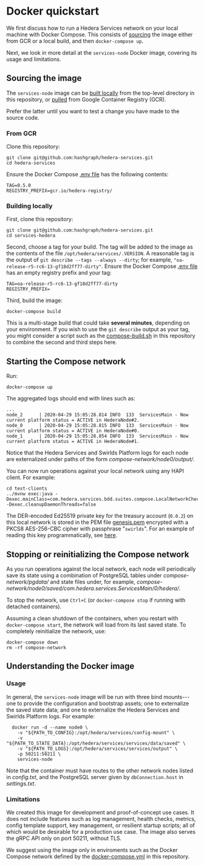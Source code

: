 # Docker quickstart

We first discuss how to run a Hedera Services network on 
your local machine with Docker Compose. This consists of [sourcing](#sourcing-the-image) 
the image either from GCR or a local build, and then `docker-compose up`.

Next, we look in more detail at the `services-node` Docker image, covering 
its usage and limitations.

## Sourcing the image

The `services-node` image can be [built locally](#building-locally) 
from the top-level directory in this repository, or [pulled](#from-gcr) from 
Google Container Registry (GCR). 

Prefer the latter until you want to test a change you have made to the source code.

### From GCR

Clone this repository:
```
git clone git@github.com:hashgraph/hedera-services.git
cd hedera-services
```

Ensure the Docker Compose [.env file](../.env) has the following contents:
```
TAG=0.5.0
REGISTRY_PREFIX=gcr.io/hedera-registry/
```

### Building locally

First, clone this repository:
```
git clone git@github.com:hashgraph/hedera-services.git
cd services-hedera
```

Second, choose a tag for your build. The tag will be added 
to the image as the contents of the file 
`/opt/hedera/services/.VERSION`.  A reasonable tag is the output of 
`git describe --tags --always --dirty`; for example, 
`"oa-release-r5-rc6-13-gf18d2ff77-dirty"`. Ensure the 
Docker Compose [.env file](../.env) has an empty registry prefix 
and your tag:
```
TAG=oa-release-r5-rc6-13-gf18d2ff77-dirty
REGISTRY_PREFIX=
```

Third, build the image:
```
docker-compose build
```
This is a multi-stage build that could take **several minutes**, 
depending on your environment. If you wish to use the `git describe` 
output as your tag, you might consider a script such as the 
[compose-build.sh](../compose-build.sh) in this repository to 
combine the second and third steps here.

## Starting the Compose network

Run:
```
docker-compose up
```

The aggregated logs should end with lines such as:
```
...
node_2      | 2020-04-29 15:05:28.814 INFO  133  ServicesMain - Now current platform status = ACTIVE in HederaNode#2.
node_0      | 2020-04-29 15:05:28.815 INFO  133  ServicesMain - Now current platform status = ACTIVE in HederaNode#0.
node_1      | 2020-04-29 15:05:28.854 INFO  133  ServicesMain - Now current platform status = ACTIVE in HederaNode#1.
```

Notice that the Hedera Services and Swirlds Platform logs for each node are externalized 
under paths of the form _compose-network/node0/output/_. 

You can now run operations against your local network using any HAPI client. For example:
```
cd test-clients
../mvnw exec:java -Dexec.mainClass=com.hedera.services.bdd.suites.compose.LocalNetworkCheck -Dexec.cleanupDaemonThreads=false
```

The DER-encoded Ed25519 private key for the treasury account (`0.0.2`) on 
this local network is stored in the PEM file [genesis.pem](../test-clients/src/main/resource/genesis.pem)
encrypted with a PKCS8 AES-256-CBC cipher with passphrase "`swirlds`". For an example of 
reading this key programmatically, see 
[here](../test-clients/src/main/java/com/hedera/services/bdd/suites/utils/keypairs/Ed25519KeyStore.java#128).

## Stopping or reinitializing the Compose network

As you run operations against the local network, each node will periodically save its state using
a combination of PostgreSQL tables under _compose-network/pgdata/_ and state files under, for example,
_compose-network/node0/saved/com.hedera.services.ServicesMain/0/hedera/_.

To stop the network, use `Ctrl+C` (or `docker-compose stop` if running with detached containers).

Assuming a clean shutdown of the containers, when you restart with `docker-compose start`, 
the network will load from its last saved state. To completely reinitialize the network, use:
```
docker-compose down
rm -rf compose-network
```

## Understanding the Docker image

### Usage

In general, the `services-node` image will be run with three bind mounts---one to provide
the configuration and bootstrap assets; one to externalize the saved state data; and one to
externalize the Hedera Services and Swirlds Platform logs. For example:

```
  docker run -d --name node0 \
    -v "${PATH_TO_CONFIG}:/opt/hedera/services/config-mount" \
    -v "${PATH_TO_STATE_DATA}:/opt/hedera/services/services/data/saved" \
    -v "${PATH_TO_LOGS}:/opt/hedera/services/services/output" \
    -p 50211:50211 \
    services-node
```

Note that the container must have routes to the other network nodes listed in 
_config.txt_, and the PostgreSQL server given by `dbConnection.host` in _settings.txt_. 

### Limitations

We created this image for development and proof-of-concept use cases. It does
not include features such as log management, health checks, metrics, 
config template support, key management, or resilient startup scripts; 
all of which would be desirable for a production use case. The image also 
serves the gRPC API only on port 50211, without TLS.

We suggest using the image only in enviroments such as the Docker Compose 
network defined by the [docker-compose.yml](docker-compose.yml) in this repository.

